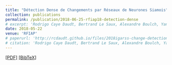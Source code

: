 ```yaml
---
title: "Détection Dense de Changements par Réseaux de Neurones Siamois"
collection: publications
permalink: /publication/2018-06-25-rfiap18-detection-dense
# excerpt: 'Rodrigo Caye Daudt, Bertrand Le Saux, Alexandre Boulch, Yann Gousseau.'
date: 2018-05-22
venue: 'RFIAP'
# paperurl: 'http://rcdaudt.github.io/files/2018igarss-change-detection.pdf'
# citation: 'Rodrigo Caye Daudt, Bertrand Le Saux, Alexandre Boulch, Yann Gousseau'
---
```


[[PDF]](http://rcdaudt.github.io/files/2018rfiap.pdf) [[BibTeX]](http://rcdaudt.github.io/files/daudt2018detection.bib)


